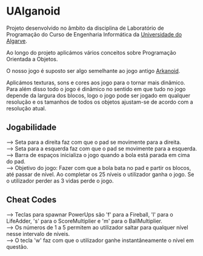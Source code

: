 # UAlganoid

Projeto desenvolvido no âmbito da disciplina de Laboratório de Programação do Curso de Engenharia Informática da [Universidade do Algarve](https://www.ualg.pt/).

Ao longo do projeto aplicámos vários conceitos sobre Programação Orientada a Objetos.

O nosso jogo é suposto ser algo semelhante ao jogo antigo [Arkanoid](https://en.wikipedia.org/wiki/Arkanoid).

Aplicámos texturas, sons e cores aos jogo para o tornar mais dinâmico. Para além disso todo o jogo é dinâmico no sentido em que tudo no jogo depende da largura dos blocos, logo o jogo pode ser jogado em qualquer resolução e os tamanhos de todos os objetos ajustam-se de acordo com a resolução atual.

## Jogabilidade 
--> Seta para a direita faz com que o pad se movimente para a direita. <br>
--> Seta para a esquerda faz com que o pad se movimente para a esquerda. <br>
--> Barra de espaços inicializa o jogo quando a bola está parada em cima do pad. <br>
--> Objetivo do jogo: Fazer com que a bola bata no pad e partir os blocos, até passar de nível. Ao completar os 25 níveis o utilizador ganha o jogo.
Se o utilizador perder as 3 vidas perde o jogo.
## Cheat Codes
--> Teclas para spawnar PowerUps são 'f' para a Fireball, 'l' para o LifeAdder, 's' para o ScoreMultiplier e 'm' para o BallMultiplier.<br>
--> Os números de 1 a 5 permitem ao utilizador saltar para qualquer nível nesse intervalo de níveis.<br>
--> O tecla 'w' faz com que o utilizador ganhe instantâneamente o nível em questão.



